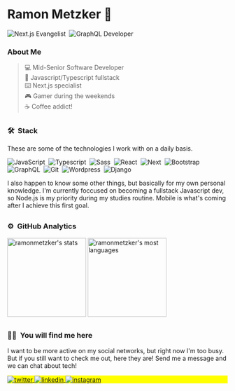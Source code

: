 <!-- <img align="right" height="590em" src="https://user-images.githubusercontent.com/16233109/139506234-96539964-4e6c-45f1-968a-fea07949037b.png"/> -->
# Ramon Metzker 🚀
![Next.js Evangelist](https://img.shields.io/static/v1?label=Next.js&message=Enthusiast&color=blue&logo=nextdotjs&style=social)&nbsp;
![GraphQL Developer](https://img.shields.io/static/v1?label=GraphQL&message=Apollo%20Graph%20Developer%20-%20Associate&color=E10098&logo=graphql&style=social)

### About Me
> 💻 Mid-Senior Software Developer</br>
> 💟 Javascript/Typescript fullstack</br>
> ⌨️ Next.js specialist</br>
> 🎮 Gamer during the weekends</br>
> ☕ Coffee addict!<br>
##
### 🛠 &nbsp;Stack

These are some of the technologies I work with on a daily basis.

![JavaScript](https://img.shields.io/badge/-JavaScript-05122A?style=flat&logo=javascript)&nbsp;
![Typescript](https://img.shields.io/badge/-Typescript-05122A?style=flat&logo=typescript)&nbsp;
![Sass](https://img.shields.io/badge/-Sass-05122A?style=flat&logo=Sass)&nbsp;
![React](https://img.shields.io/badge/-React-05122A?style=flat&logo=react)&nbsp;
![Next](https://img.shields.io/badge/-Nextjs-05122A?style=flat&logo=next.js)&nbsp;
![Bootstrap](https://img.shields.io/badge/-Bootstrap-05122A?style=flat&logo=bootstrap)&nbsp;
![GraphQL](https://img.shields.io/badge/-GraphQL-05122A?style=flat&logo=graphql&logoColor=E10098)&nbsp;
![Git](https://img.shields.io/badge/-Git-05122A?style=flat&logo=git)&nbsp;
![Wordpress](https://img.shields.io/badge/-Wordpress-05122A?style=flat&logo=wordpress)&nbsp;
![Django](https://img.shields.io/badge/-Django-05122A?style=flat&logo=django)&nbsp;

I also happen to know some other things, but basically for my own personal knowledge. I'm currently foccused on becoming a fullstack Javascript dev, so Node.js is my priority during my studies routine. Mobile is what's coming after I achieve this first goal.

##
### ⚙️ &nbsp;GitHub Analytics

<p align="left">
<img height="180em" src="https://gitcards-one.vercel.app/api?username=ramonmetzker&show_icons=true&theme=midnight-purple&include_all_commits=true" alt="ramonmetzker's stats"/>
<img height="180em" src="https://gitcards-one.vercel.app/api/top-langs/?username=ramonmetzker&layout=compact&langs_count=8&theme=midnight-purple&hide=PHP" alt="ramonmetzker's most languages"/>
</p>

##
### 👨🏿 &nbsp;You will find me here

I want to be more active on my social networks, but right now I'm too busy. But if you still want to check me out, here they are! Send me a message and we can chat about tech!
<p align="left" style="background:yellow">
<a href="https://twitter.com/ramonmtzkr" target="_blank">
  <img align="center" src="https://img.shields.io/badge/-ramonmtzkr-05122A?style=flat&logo=twitter" alt="twitter"/>  
</a>
<a href="https://linkedin.com/in/ramon-metzker" target="_blank">
  <img align="center" src="https://img.shields.io/badge/-ramonmetzker-05122A?style=flat&logo=linkedin" alt="linkedin"/>
</a>
<a href="https://instagram.com/ramontzk" target="_blank">
 <img align="center" src="https://img.shields.io/badge/-ramontzk-05122A?style=flat&logo=instagram" alt="instagram"/>
</a>
</p>
